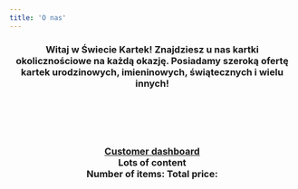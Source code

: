 ```yaml
---
title: 'O nas'
---
```

<center><h3>Witaj w Świecie Kartek! Znajdziesz u nas kartki okolicznościowe na każdą okazję. Posiadamy szeroką ofertę kartek urodzinowych, imieninowych, świątecznych i wielu innych! </h3?</center>
<div style="margin-top: 100px">
<div class="snipcart-summary">
    <a href="#" class="snipcart-user-email snipcart-user-profile">
        Customer dashboard
    </a>
</div>
<div>
    Lots of content
</div>
<div class="snipcart-summary">
    Number of items: <span class="snipcart-total-items"></span>
    Total price: <span class="snipcart-total-price"></span>
</div>
</div>